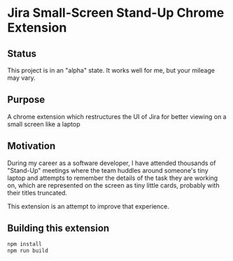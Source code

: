 # Jira Small-Screen Stand-Up Chrome Extension

## Status
This project is in an "alpha" state. It works well for me, but your mileage may
vary.

## Purpose
A chrome extension which restructures the UI of Jira for better viewing on a small screen like a laptop

## Motivation
During my career as a software developer, I have attended thousands of "Stand-Up" 
meetings where the team huddles around someone's tiny laptop and attempts to 
remember the details of the task they are working on, which are represented on the 
screen as tiny little cards, probably with their titles truncated.

This extension is an attempt to improve that experience.

## Building this extension
```bash
npm install
npm run build
```
